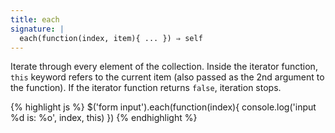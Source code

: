 ```yaml
---
title: each
signature: |
  each(function(index, item){ ... }) ⇒ self
---
```


Iterate through every element of the collection. Inside the iterator function,
`this` keyword refers to the current item (also passed as the 2nd argument to
the function). If the iterator function returns `false`, iteration stops.

{% highlight js %}
$('form input').each(function(index){
  console.log('input %d is: %o', index, this)
})
{% endhighlight %}
